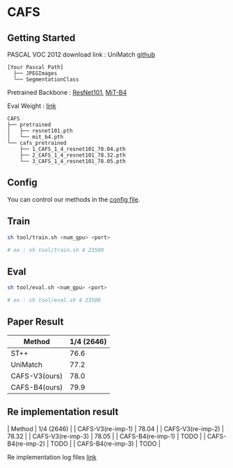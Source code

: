 # CAFS

## Getting Started

PASCAL VOC 2012 download link : UniMatch [github](https://github.com/LiheYoung/UniMatch)

```angular2html
[Your Pascal Path]
  ├── JPEGImages
  └── SegmentationClass
```

Pretrained Backbone : [ResNet101](https://drive.google.com/file/d/126ZzFt8PQ0KX7dvKCn-ZSeKb468mZOyj/view?usp=share_link), [MiT-B4](https://drive.google.com/file/d/1Gn0QT7-SgT3k20JtSX7nyIOQJaEPcbQT/view?usp=share_link)

Eval Weight : [link](https://drive.google.com/drive/folders/11_MzauUu0de4NWCb0D4IpGtVcXLO1hSc?usp=share_link)

```angular2html
CAFS
├── pretrained
│   ├── resnet101.pth
│   └── mit_b4.pth
└── cafs_pretrained
    ├── 1_CAFS_1_4_resnet101_78.04.pth
    ├── 2_CAFS_1_4_resnet101_78.32.pth
    └── 3_CAFS_1_4_resnet101_78.05.pth
```
## Config
You can control our methods in the [config file](https://github.com/anonymous1253/CAFS/blob/main/configs/pascal.yaml#L24-L29).

## Train
```bash
sh tool/train.sh <num_gpu> <port>

# ex : sh tool/train.sh 4 23500
```

## Eval
```bash
sh tool/eval.sh <num_gpu> <port>

# ex : sh tool/eval.sh 4 23500
```

## Paper Result

| Method           |  1/4 (2646) |
| -----------------| ----------- |
| ST++             | 76.6        |
| UniMatch         | 77.2        |
| CAFS-V3(ours)    | 78.0        |
| CAFS-B4(ours)    | 79.9        |


## Re implementation result

| Method              |  1/4 (2646) |
| CAFS-V3(re-imp-1)   | 78.04       |
| CAFS-V3(re-imp-2)   | 78.32       |
| CAFS-V3(re-imp-3)   | 78.05       |
| CAFS-B4(re-imp-1)   | TODO        |
| CAFS-B4(re-imp-2)   | TODO        |
| CAFS-B4(re-imp-3)   | TODO        |

Re implementation log files [link](https://drive.google.com/drive/folders/1VyvRo3unSsrIxthJ0eq1TaJIxvpothQn?usp=share_link)
